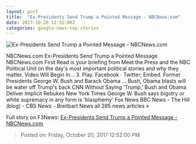 ```yaml
---
layout: post
title:  "Ex-Presidents Send Trump a Pointed Message - NBCNews.com"
date: 2017-10-20 12:52:00Z
categories: google-news-top-stories
---
```


![Ex-Presidents Send Trump a Pointed Message - NBCNews.com](https://media2.s-nbcnews.com/j/newscms/2017_42/2196176/171020-obama-mn-0915_69909aa0cf1ca3573fde869147bd6e45.nbcnews-fp-1200-630.jpg)

NBCNews.com Ex-Presidents Send Trump a Pointed Message NBCNews.com First Read is your briefing from Meet the Press and the NBC Political Unit on the day's most important political stories and why they matter. Video Will Begin In... 3. Play. Facebook · Twitter; Embed. Former Presidents George W. Bush and Barack Obama ... Bush, Obama blasts will be water off Trump's back CNN Without Saying 'Trump,' Bush and Obama Deliver Implicit Rebukes New York Times George W. Bush says bigotry or white supremacy in any form is 'blasphemy' Fox News BBC News - The Hill (blog) - CBS News - Breitbart News all 285 news articles »


Full story on F3News: [Ex-Presidents Send Trump a Pointed Message - NBCNews.com](http://www.f3nws.com/n/A4eqBD)

> Posted on: Friday, October 20, 2017 12:52:00 PM
